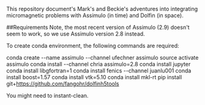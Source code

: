 This repository document's Mark's and Beckie's adventures into integrating
micromagnetic problems with Assimulo (in time) and Dolfin (in space).

##Requirements
Note, the most recent version of Assimulo (2.9) doesn't seem to work, so we use
Assimulo version 2.8 instead.

To create conda environment, the following commands are required:

conda create --name assimulo --channel ufechner assimulo
source activate assimulo
conda install --channel chria assimulo=2.8
conda install jupyter
conda install libgfortran=1
conda install fenics --channel juanlu001
conda install boost=1.57
conda install vtk=5.10
conda install mkl-rt
pip install git+https://github.com/fangohr/dolfinh5tools

You might need to instant-clean.